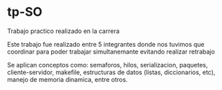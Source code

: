 # tp-SO
Trabajo practico realizado en la carrera

Este trabajo fue realizado entre 5 integrantes donde nos tuvimos que coordinar para poder trabajar simultanemante evitando realizar retrabajo

Se aplican conceptos como: semaforos, hilos, serializacion, paquetes, cliente-servidor, makefile, estructuras de datos (listas, diccionarios, etc), manejo de memoria dinamica, entre otros.
